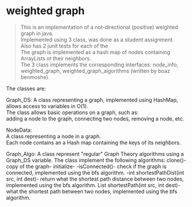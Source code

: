 # weighted graph 
> This is an implementation of a not-directional (positive) weighted graph in java.  
Implemented using 3 class, was done as a student assignment.  
Also has 2 junit tests for each of the   
The graph is implemented as a hash map of nodes containing ArrayLists ot their neighbors.  
The 3 class implements the corresponding interfaces: node_info, weighted_graph,     weighted_graph_algorithms (written by boaz benmoshe).  
 


The classes are:

Graph_DS: A class representing a graph, implemented using HashMap,  
allows access to variables in O(1).  
The class allows basic operations on a graph, such as:   
adding a node to the graph, connecting two nodes, removing a node, etc.  

NodeData:  
A class representing a node in a graph.  
Each node contains an a Hash map containing the keys of its neighbors.  

Graph_Algo: A class represent "regular" Graph Theory algorithms using a Graph_DS variable. The class implement the following algorithms: 
clone()- copy of the graph-
 initialize-
 -isConnected()- check if the graph is connected, implemented using the bfs algorithm.
-int shortestPathDist(int src, int dest)- return what the shortest path distance between two nodes, implemented using the bfs algorithm.
List<Node> shortestPath(int src, int dest)- what the shortest path between two nodes, implemented using the bfs algorithm.

